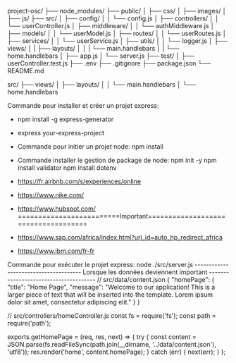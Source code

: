 project-osc/
├── node_modules/
├── public/
│   ├── css/
│   ├── images/
│   ├── js/
├── src/
│   ├── config/
│   │   └── config.js
│   ├── controllers/
│   │   └── userController.js
│   ├── middleware/
│   │   └── authMiddleware.js
│   ├── models/
│   │   └── userModel.js
│   ├── routes/
│   │   └── userRoutes.js
│   ├── services/
│   │   └── userService.js
│   ├── utils/
│   │   └── logger.js
│   ├── views/
│   |   ├── layouts/
│   │   |    └── main.handlebars
│   |   └── home.handlebars
│   ├── app.js
│   └── server.js
├── test/
│   ├── userController.test.js
├── .env
├── .gitignore
├── package.json
└── README.md

src/
├── views/
│   ├── layouts/
│   │   └── main.handlebars
│   └── home.handlebars


Commande pour installer et créer un projet express:
- npm install -g express-generator
- express your-express-project
- Commande pour initier un projet node: npm install
- Commande installer le gestion de package de node: npm init -y
npm install validator
npm install dotenv


- https://fr.airbnb.com/s/experiences/online
- https://www.nike.com/
- https://www.hubspot.com/
=========================Important====================================
- https://www.sap.com/africa/index.html?url_id=auto_hp_redirect_africa
- https://www.ibm.com/fr-fr

Commande pour exécuter le projet express: node ./src/server.js
-------------------------------------- Lorsque les données deviennent important --------------------------------------
// src/data/content.json
{
  "homePage": {
    "title": "Home Page",
    "message": "Welcome to our application! This is a larger piece of text that will be inserted into the template. Lorem ipsum dolor sit amet, consectetur adipiscing elit."
  }
}


// src/controllers/homeController.js
const fs = require('fs');
const path = require('path');

exports.getHomePage = (req, res, next) => {
  try {
    const content = JSON.parse(fs.readFileSync(path.join(__dirname, '../data/content.json'), 'utf8'));
    res.render('home', content.homePage);
  } catch (err) {
    next(err);
  }
};

